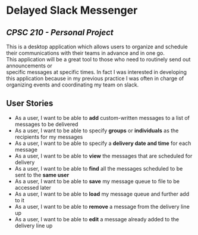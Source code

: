 # Delayed Slack Messenger 

## _CPSC 210 - Personal Project_

This is a desktop application which allows users to organize and schedule 
their communications with their teams in advance and in one go.   
This application will be a great tool to those who need to routinely send out announcements or  
specific messages at specific times. In fact I was interested in developing this application because
in my previous practice I was often in charge of organizing events and coordinating my team on slack. 


## User Stories
- As a user, I want to be able to **add** custom-written messages to a list of messages to be delivered
- As a user, I want to be able to specify **groups** or **individuals** as the recipients for my messages 
- As a user, I want to be able to specify a **delivery date and time** for each message
- As a user, I want to be able to **view** the messages that are scheduled for delivery
- As a user, I want to be able to **find** all the messages scheduled to be sent to the **same user**  
- As a user, I want to be able to **save** my message queue to file to be accessed later
- As a user, I want to be able to **load** my message queue and further add to it
- As a user, I want to be able to **remove** a message from the delivery line up 
- As a user, I want to be able to **edit** a message already added to the delivery line up
 

